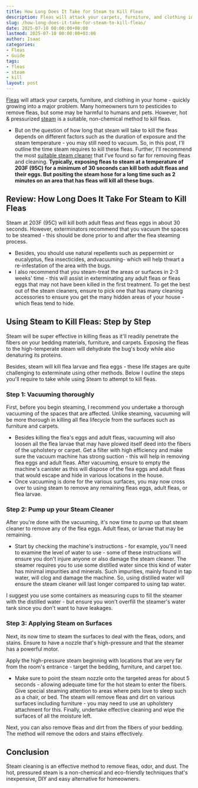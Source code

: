 ```yaml
---
title: How Long Does It Take for Steam to Kill Fleas
description: Fleas will attack your carpets, furniture, and clothing in your home - quickly growing into a major problem. Many homeowners turn to pesticides to remove...
slug: /how-long-does-it-take-for-steam-to-kill-fleas/
date: 2025-07-10 00:00:00+00:00
lastmod: 2025-07-10 00:00:00+03:00
author: Isaac
categories:
- Fleas
- Guide
tags:
- fleas
- steam
- kill
layout: post
---
```

[Fleas](https://pestpolicy.com/best-steam-cleaner-for-fleas/) will attack your
carpets, furniture, and clothing
in your home - quickly growing into a major problem. Many homeowners turn to pesticides to remove fleas, but some may be harmful to humans and pets. However, hot & pressurized [steam](https://pestpolicy.com/does-steam-cleaning-kill-fleas/) is a suitable, non-chemical method to kill fleas.
- But on the question of how long that steam will take to kill the fleas depends on different factors such as the duration of exposure and the steam temperature - you may still need to vacuum.
So, in this post, I'll outline the time steam requires to kill these fleas. Further, I'll recommend the most
[suitable steam cleaner](https://pestpolicy.com/best-steam-cleaner-for-fleas/)
that I've found so far for removing fleas and cleaning.
**Typically, exposing fleas to steam at a temperature of 203F (95C) for a minimum of 30 seconds can kill both adult fleas and their eggs. But positing the steam hose for a long time such as 2 minutes on an area that has fleas will kill all these bugs.**
## **Review: How Long Does It Take For Steam to Kill Fleas**
Steam at 203F (95C) will kill both adult fleas and fleas eggs in about 30 seconds. However, exterminators recommend that you vacuum the spaces to be steamed - this should be done prior to and after the flea steaming process.
- Besides, you should use natural repellents such as peppermint or eucalyptus, flea insecticides, andvacuuming- which will help thwart a re-infestation of the area with the bugs.
- I also recommend that you steam-treat the areas or surfaces in 2-3 weeks' time - this will assist in exterminating any adult fleas or fleas eggs that may not have been killed in the first treatment.
To get the best out of the steam cleaners, ensure to pick one that has many cleaning accessories to ensure you get the many hidden areas of your house - which fleas tend to hide.
## **Using Steam to Kill Fleas: Step by Step**
Steam will be super effective in killing fleas as it'll readily penetrate the fibers on your bedding materials, furniture, and carpets. Exposing the fleas to the high-temperate steam will dehydrate the bug's body while also denaturing its proteins.

Besides, steam will kill flea larvae and flea eggs - these life stages are quite challenging to exterminate using other methods. Below I outline the steps you'll require to take while using Steam to attempt to kill fleas.
### **Step 1: Vacuuming thoroughly**
First, before you begin steaming, I recommend you undertake a thorough vacuuming of the spaces that are affected. Unlike steaming, vacuuming will be more thorough in killing all flea lifecycle from the surfaces such as furniture and carpets.
- Besides killing the flea's eggs and adult fleas, vacuuming will also loosen all the flea larvae that may have plowed itself deed into the fibers of the upholstery or carpet.
Get a filter with high efficiency and make sure the vacuum machine has strong suction - this will help in removing flea eggs and adult fleas. After vacuuming, ensure to empty the machine's canister as this will dispose of the flea eggs and adult fleas that would escape and hide in various locations in the house.
- Once vacuuming is done for the various surfaces, you may now cross over to using steam to remove any remaining fleas eggs, adult fleas, or flea larvae.
### **Step 2: Pump up your Steam Cleaner**
After you're done with the vacuuming, it's now time to pump up that steam cleaner to remove any of the flea eggs. Adult fleas, or larvae that may be remaining.
- Start by checking the machine's instructions - for example, you'll need to examine the level of water to use - some of these instructions will ensure you don't injure anyone or also damage the steam cleaner.
The steamer requires you to use some distilled water since this kind of water has minimal impurities and minerals. Such impurities, mainly found in tap water, will clog and damage the machine. So, using distilled water will ensure the steam cleaner will last longer compared to using tap water.

I suggest you use some containers as measuring cups to fill the steamer with the distilled water - but ensure you won't overfill the steamer's water tank since you don't want to have leakages.
### **Step 3: Applying Steam on Surfaces**
Next, its now time to steam the surfaces to deal with the fleas, odors, and stains. Ensure to have a nozzle that's high-pressure and that the steamer has a powerful motor.

Apply the high-pressure steam beginning with locations that are very far from the room's entrance - target the bedding, furniture, and carpet too.
- Make sure to point the steam nozzle onto the targeted areas for about 5 seconds - allowing adequate time for the hot steam to enter the fibers. Give special steaming attention to areas where pets love to sleep such as a chair, or bed.
The steam will remove fleas and dirt on various surfaces including furniture - you may need to use an upholstery attachment for this. Finally, undertake effective cleaning and wipe the surfaces of all the moisture left.

Next, you can also remove fleas and dirt from the fibers of your bedding. The method will remove the odors and stains effectively.
## **Conclusion**
Steam cleaning is an effective method to remove fleas, odor, and dust. The hot, pressured steam is a non-chemical and eco-friendly techniques that's inexpensive, DIY and easy alternative for homeowners.